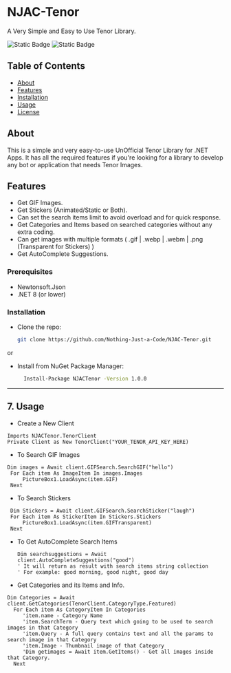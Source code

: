 # NJAC-Tenor
A Very Simple and Easy to Use Tenor Library.

![Static Badge](https://img.shields.io/badge/Stable%20Release-1.0.0-blue) ![Static Badge](https://img.shields.io/badge/Open%20Source-8A2BE2)

## Table of Contents
- [About](#about)
- [Features](#features)
- [Installation](#installation)
- [Usage](#usage)
- [License](#license)

## About
This is a simple and very easy-to-use UnOfficial Tenor Library for .NET Apps. It has all the required features if you're looking for a library to develop any bot or application that needs Tenor Images.

## Features
- Get GIF Images.
- Get Stickers (Animated/Static or Both).
- Can set the search items limit to avoid overload and for quick response.
- Get Categories and Items based on searched categories without any extra coding.
- Can get images with multiple formats ( .gif | .webp | .webm | .png (Transparent for Stickers) )
- Get AutoComplete Suggestions.

### Prerequisites
- Newtonsoft.Json
- .NET 8 (or lower)

### Installation
- Clone the repo:
   ```bash
   git clone https://github.com/Nothing-Just-a-Code/NJAC-Tenor.git
  ```
or
- Install from NuGet Package Manager:
  ```bash
    Install-Package NJACTenor -Version 1.0.0
  ```

  
---

## 7. **Usage**

- Create a New Client
```vb.net
Imports NJACTenor.TenorClient
Private Client as New TenorClient("YOUR_TENOR_API_KEY_HERE)
```

- To Search GIF Images
```vb.net
Dim images = Await client.GIFSearch.SearchGIF("hello")
 For Each item As ImageItem In images.Images
     PictureBox1.LoadAsync(item.GIF)
 Next
```

- To Search Stickers
```vb.net
 Dim Stickers = Await client.GIFSearch.SearchSticker("laugh")
 For Each item As StickerItem In Stickers.Stickers
     PictureBox1.LoadAsync(item.GIFTransparent)
 Next
```

- To Get AutoComplete Search Items
  ```vb.net
  Dim searchsuggestions = Await client.AutoCompleteSuggestions("good")
  ' It will return as result with search items string collection
  ' For example: good morning, good night, good day
  ```

- Get Categories and its Items and Info.
 ```vb.net
 Dim Categories = Await client.GetCategories(TenorClient.CategoryType.Featured)
   For Each item As CategoryItem In Categories
      'item.name - Category Name 
      'item.SearchTerm - Query text which going to be used to search images in that Category
      'item.Query - A full query contains text and all the params to search image in that Category
      'item.Image - Thumbnail image of that Category
      'Dim getimages = Await item.GetItems() - Get all images inside that Category.
   Next
 ```

